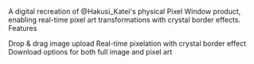 A digital recreation of @Hakusi_Katei's physical Pixel Window product, enabling real-time pixel art transformations with crystal border effects.
Features

Drop & drag image upload
Real-time pixelation with crystal border effect
Download options for both full image and pixel art
